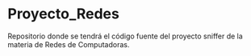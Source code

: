 # Proyecto_Redes
Repositorio donde se tendrá el código fuente del proyecto sniffer de la materia de Redes de Computadoras.
